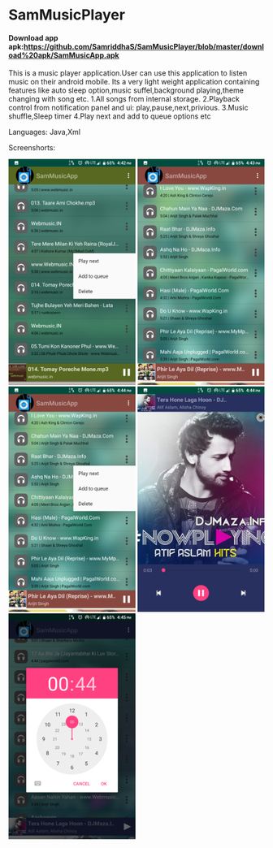 # SamMusicPlayer

#### Download app apk:https://github.com/SamriddhaS/SamMusicPlayer/blob/master/download%20apk/SamMusicApp.apk


This is a music player application.User can use this application to listen music on their android mobile. Its a very light weight application containing features like auto sleep option,music suffel,background playing,theme changing with song etc.
1.All songs from internal storage.
2.Playback control from notification panel and ui: play,pause,next,privious.
3.Music shuffle,Sleep timer
4.Play next and add to queue options etc

Languages: Java,Xml

Screenshorts:

<img src="/screensorts/Screenshot_1.png" width="250">
<img src="/screensorts/Screenshot_2.png" width="250">
<img src="/screensorts/Screenshot_3.png" width="250">
<img src="/screensorts/Screenshot_4.png" width="250">
<img src="/screensorts/Screenshot_5.png" width="250">
